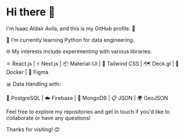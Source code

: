 # Hi there 👋

I'm Isaac Aldair Avila, and this is my GitHub profile. 🚀

🌱 I’m currently learning Python for data engineering.


🌐 My interests include experimenting with various libraries:

⚛️ React.js | ⚡ Next.js | 📦 Material-UI | 🌈 Tailwind CSS | 🗺️ Deck.gl | 🐳 Docker | 🎨 Figma


📊 Data Handling with: 

🐘 PostgreSQL | ☁️ Firebase | 🍃 MongoDB | 📋 JSON | 🌍 GeoJSON


Feel free to explore my repositories and get in touch if you'd like to collaborate or have any questions!

Thanks for visiting! 😊
